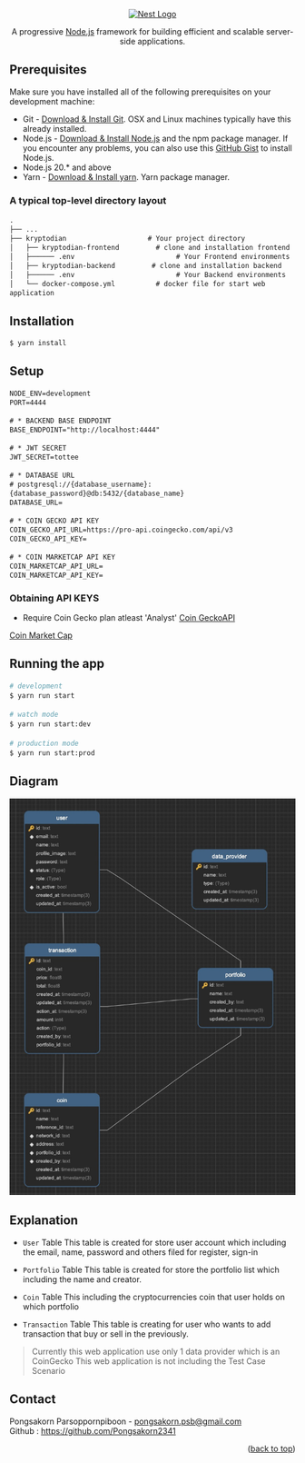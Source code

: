 <a name="readme-top"></a>


<p align="center">
  <a href="http://nestjs.com/" target="blank"><img src="https://nestjs.com/img/logo-small.svg" width="200" alt="Nest Logo" /></a>
</p>

[circleci-image]: https://img.shields.io/circleci/build/github/nestjs/nest/master?token=abc123def456
[circleci-url]: https://circleci.com/gh/nestjs/nest



  <p align="center">A progressive <a href="http://nodejs.org" target="_blank">Node.js</a> framework for building efficient and scalable server-side applications.</p>
  <!--[![Backers on Open Collective](https://opencollective.com/nest/backers/badge.svg)](https://opencollective.com/nest#backer)
  [![Sponsors on Open Collective](https://opencollective.com/nest/sponsors/badge.svg)](https://opencollective.com/nest#sponsor)-->


## Prerequisites
Make sure you have installed all of the following prerequisites on your development machine:
* Git - [Download & Install Git](https://git-scm.com/downloads). OSX and Linux machines typically have this already installed.
* Node.js - [Download & Install Node.js](https://nodejs.org/en/download/) and the npm package manager. If you encounter any problems, you can also use this [GitHub Gist](https://gist.github.com/isaacs/579814) to install Node.js.
* Node.js 20.* and above
* Yarn - [Download & Install yarn](https://classic.yarnpkg.com/lang/en/docs/install/#mac-stable). Yarn package manager.

### A typical top-level directory layout

    .
    ├── ...
    ├── kryptodian                    # Your project directory
    │   ├── kryptodian-frontend         # clone and installation frontend
    │   ├────── .env                         # Your Frontend environments
    │   ├── kryptodian-backend         # clone and installation backend
    │   ├────── .env                         # Your Backend environments
    │   └── docker-compose.yml          # docker file for start web application


## Installation

```bash
$ yarn install
```


## Setup


```
NODE_ENV=development
PORT=4444

# * BACKEND BASE ENDPOINT
BASE_ENDPOINT="http://localhost:4444"

# * JWT SECRET
JWT_SECRET=tottee

# * DATABASE URL
# postgresql://{database_username}:{database_password}@db:5432/{database_name}
DATABASE_URL=

# * COIN GECKO API KEY
COIN_GECKO_API_URL=https://pro-api.coingecko.com/api/v3
COIN_GECKO_API_KEY=

# * COIN MARKETCAP API KEY
COIN_MARKETCAP_API_URL=
COIN_MARKETCAP_API_KEY=

```

### Obtaining API KEYS

* Require Coin Gecko plan atleast 'Analyst'
[Coin GeckoAPI](https://www.coingecko.com/en/api/pricing)

[Coin Market Cap](https://coinmarketcap.com/api/pricing/)

## Running the app

```bash
# development
$ yarn run start

# watch mode
$ yarn run start:dev

# production mode
$ yarn run start:prod
```

## Diagram
![Diagram](./kryptodian-diagram.jpg)


## Explanation

* `User` Table
This table is created for store user account which including the email, name, password and others filed for register, sign-in

* `Portfolio` Table
This table is created for store the portfolio list which including the name and creator.

* `Coin` Table
This including the cryptocurrencies coin that user holds on which portfolio

* `Transaction` Table
This table is creating for user who wants to add transaction that buy or sell in the previously.

> Currently this web application use only 1 data provider which is an CoinGecko
> This web application is not including the Test Case Scenario

## Contact

Pongsakorn Parsoppornpiboon - pongsakorn.psb@gmail.com
<br />
Github : https://github.com/Pongsakorn2341

<p align="right">(<a href="#readme-top">back to top</a>)</p>

